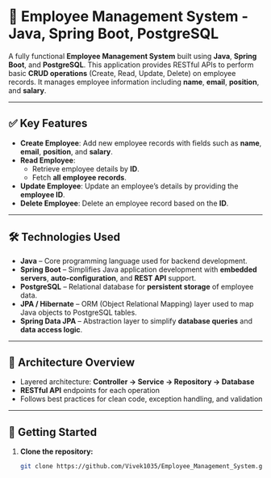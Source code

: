 # 🚀 Employee Management System - Java, Spring Boot, PostgreSQL

A fully functional **Employee Management System** built using **Java**, **Spring Boot**, and **PostgreSQL**. This application provides RESTful APIs to perform basic **CRUD operations** (Create, Read, Update, Delete) on employee records. It manages employee information including **name**, **email**, **position**, and **salary**.

---

## ✅ Key Features

- **Create Employee**: Add new employee records with fields such as **name**, **email**, **position**, and **salary**.
- **Read Employee**:
  - Retrieve employee details by **ID**.
  - Fetch **all employee records**.
- **Update Employee**: Update an employee’s details by providing the **employee ID**.
- **Delete Employee**: Delete an employee record based on the **ID**.

---

## 🛠 Technologies Used

- **Java** – Core programming language used for backend development.
- **Spring Boot** – Simplifies Java application development with **embedded servers**, **auto-configuration**, and **REST API** support.
- **PostgreSQL** – Relational database for **persistent storage** of employee data.
- **JPA / Hibernate** – ORM (Object Relational Mapping) layer used to map Java objects to PostgreSQL tables.
- **Spring Data JPA** – Abstraction layer to simplify **database queries** and **data access logic**.

---

## 🧱 Architecture Overview

- Layered architecture: **Controller → Service → Repository → Database**
- **RESTful API** endpoints for each operation
- Follows best practices for clean code, exception handling, and validation

---

## 🔧 Getting Started

1. **Clone the repository:**
   ```bash
   git clone https://github.com/Vivek1035/Employee_Management_System.git

